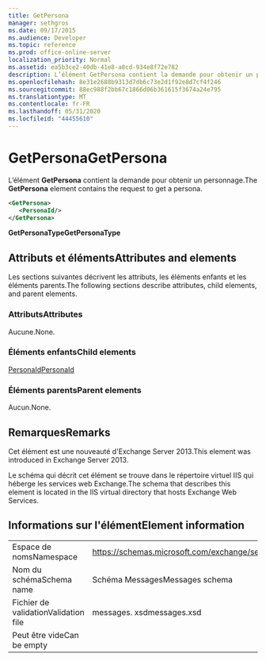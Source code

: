 ```yaml
---
title: GetPersona
manager: sethgros
ms.date: 09/17/2015
ms.audience: Developer
ms.topic: reference
ms.prod: office-online-server
localization_priority: Normal
ms.assetid: ea5b3ce2-40db-41e8-a8cd-934e8f72e782
description: L’élément GetPersona contient la demande pour obtenir un personnage.
ms.openlocfilehash: 8e31e2688b9313d7db6c73e2d1f92e8d7cf4f246
ms.sourcegitcommit: 88ec988f2bb67c1866d06b361615f3674a24e795
ms.translationtype: MT
ms.contentlocale: fr-FR
ms.lasthandoff: 05/31/2020
ms.locfileid: "44455610"
---
```

# <a name="getpersona"></a><span data-ttu-id="99d4c-103">GetPersona</span><span class="sxs-lookup"><span data-stu-id="99d4c-103">GetPersona</span></span>

<span data-ttu-id="99d4c-104">L’élément **GetPersona** contient la demande pour obtenir un personnage.</span><span class="sxs-lookup"><span data-stu-id="99d4c-104">The **GetPersona** element contains the request to get a persona.</span></span> 
  
```XML
<GetPersona>
   <PersonaId/>
</GetPersona>
```

 <span data-ttu-id="99d4c-105">**GetPersonaType**</span><span class="sxs-lookup"><span data-stu-id="99d4c-105">**GetPersonaType**</span></span>
## <a name="attributes-and-elements"></a><span data-ttu-id="99d4c-106">Attributs et éléments</span><span class="sxs-lookup"><span data-stu-id="99d4c-106">Attributes and elements</span></span>

<span data-ttu-id="99d4c-107">Les sections suivantes décrivent les attributs, les éléments enfants et les éléments parents.</span><span class="sxs-lookup"><span data-stu-id="99d4c-107">The following sections describe attributes, child elements, and parent elements.</span></span>
  
### <a name="attributes"></a><span data-ttu-id="99d4c-108">Attributs</span><span class="sxs-lookup"><span data-stu-id="99d4c-108">Attributes</span></span>

<span data-ttu-id="99d4c-109">Aucune.</span><span class="sxs-lookup"><span data-stu-id="99d4c-109">None.</span></span>
  
### <a name="child-elements"></a><span data-ttu-id="99d4c-110">Éléments enfants</span><span class="sxs-lookup"><span data-stu-id="99d4c-110">Child elements</span></span>

[<span data-ttu-id="99d4c-111">PersonaId</span><span class="sxs-lookup"><span data-stu-id="99d4c-111">PersonaId</span></span>](personaid.md)
  
### <a name="parent-elements"></a><span data-ttu-id="99d4c-112">Éléments parents</span><span class="sxs-lookup"><span data-stu-id="99d4c-112">Parent elements</span></span>

<span data-ttu-id="99d4c-113">Aucun.</span><span class="sxs-lookup"><span data-stu-id="99d4c-113">None.</span></span>
  
## <a name="remarks"></a><span data-ttu-id="99d4c-114">Remarques</span><span class="sxs-lookup"><span data-stu-id="99d4c-114">Remarks</span></span>

<span data-ttu-id="99d4c-115">Cet élément est une nouveauté d'Exchange Server 2013.</span><span class="sxs-lookup"><span data-stu-id="99d4c-115">This element was introduced in Exchange Server 2013.</span></span>
  
<span data-ttu-id="99d4c-116">Le schéma qui décrit cet élément se trouve dans le répertoire virtuel IIS qui héberge les services web Exchange.</span><span class="sxs-lookup"><span data-stu-id="99d4c-116">The schema that describes this element is located in the IIS virtual directory that hosts Exchange Web Services.</span></span>
  
## <a name="element-information"></a><span data-ttu-id="99d4c-117">Informations sur l'élément</span><span class="sxs-lookup"><span data-stu-id="99d4c-117">Element information</span></span>

|||
|:-----|:-----|
|<span data-ttu-id="99d4c-118">Espace de noms</span><span class="sxs-lookup"><span data-stu-id="99d4c-118">Namespace</span></span>  <br/> |https://schemas.microsoft.com/exchange/services/2006/messages  <br/> |
|<span data-ttu-id="99d4c-119">Nom du schéma</span><span class="sxs-lookup"><span data-stu-id="99d4c-119">Schema name</span></span>  <br/> |<span data-ttu-id="99d4c-120">Schéma Messages</span><span class="sxs-lookup"><span data-stu-id="99d4c-120">Messages schema</span></span>  <br/> |
|<span data-ttu-id="99d4c-121">Fichier de validation</span><span class="sxs-lookup"><span data-stu-id="99d4c-121">Validation file</span></span>  <br/> |<span data-ttu-id="99d4c-122">messages. xsd</span><span class="sxs-lookup"><span data-stu-id="99d4c-122">messages.xsd</span></span>  <br/> |
|<span data-ttu-id="99d4c-123">Peut être vide</span><span class="sxs-lookup"><span data-stu-id="99d4c-123">Can be empty</span></span>  <br/> ||
   

